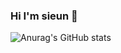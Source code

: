 ### Hi I'm sieun 👋 
![Anurag's GitHub stats](https://github-readme-stats.vercel.app/api?username=truthofmyrrh&show_icons=true&theme=outrun)
<!--
**truthofmyrrh/truthofmyrrh** is a ✨ _special_ ✨ repository because its `README.md` (this file) appears on your GitHub profile.

Here are some ideas to get you started:

- 🔭 I’m currently working on ajou university
- 🌱 I’m currently learning ...
- 👯 I’m looking to collaborate on ...
- 🤔 I’m looking for help with ...
- 📫 How to reach me: dbtldm@ajou.ac.kr
- 😄 Pronouns: ...
- ⚡ Fun fact: ...
-->
